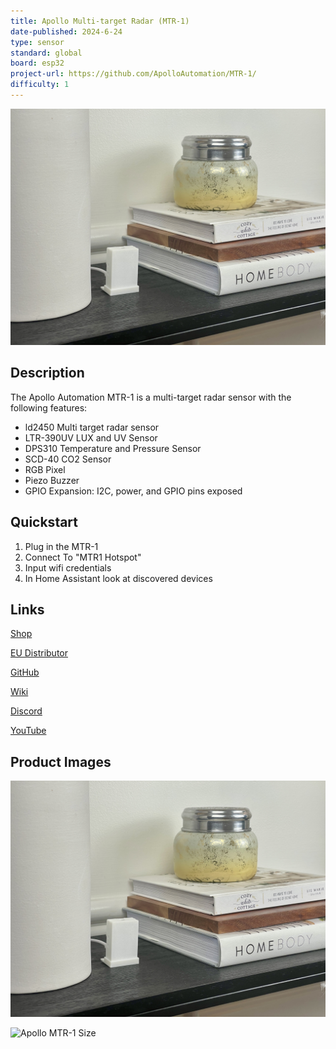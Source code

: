 ```yaml
---
title: Apollo Multi-target Radar (MTR-1)
date-published: 2024-6-24
type: sensor
standard: global
board: esp32
project-url: https://github.com/ApolloAutomation/MTR-1/
difficulty: 1
---
```


![Apollo MTR-1](Apollo-MTR-1.jpg "Apollo MTR-1")

## Description

The Apollo Automation MTR-1 is a multi-target radar sensor with the following features:

- ld2450 Multi target radar sensor
- LTR-390UV LUX and UV Sensor
- DPS310 Temperature and Pressure Sensor
- SCD-40 CO2 Sensor
- RGB Pixel
- Piezo Buzzer
- GPIO Expansion: I2C, power, and GPIO pins exposed

## Quickstart

1. Plug in the MTR-1
2. Connect To "MTR1 Hotspot"
3. Input wifi credentials
4. In Home Assistant look at discovered devices

## Links

[Shop](https://apolloautomation.com/products/mtr-1)

[EU Distributor](https://opencircuit.shop/brand/apollo-automation)

[GitHub](https://github.com/ApolloAutomation/MTR-1)

[Wiki](https://wiki.apolloautomation.com/)

[Discord](https://discord.gg/mMNgQPyF94)

[YouTube](https://www.youtube.com/@ApolloAutomation)

## Product Images

![Apollo MTR-1](Apollo-MTR-1.jpg "Apollo MTR-1")

![Apollo MTR-1 Size ](Apollo-MTR-1-Size.jpg "Apollo MTR-1 Size")